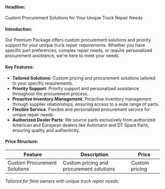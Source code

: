 #### Headline:

Custom Procurement Solutions for Your Unique Truck Repair Needs

#### Introduction:

Our Premium Package offers custom procurement solutions and priority support for your unique truck repair requirements. Whether you have specific part preferences, complex repair needs, or require personalized procurement assistance, we're here to meet your needs.

#### Key Features:

- **Tailored Solutions**: Custom pricing and procurement solutions tailored to your specific requirements.
- **Priority Support**: Priority support and personalized assistance throughout the procurement process.
- **Proactive Inventory Management**: Proactive inventory management through supplier relationships, ensuring access to a wide range of parts.
- **Flexible Service**: Flexible and personalized procurement service for unique repair needs.
- **Authorized Dealer Parts**: We source parts exclusively from authorized American and European dealers like Automann and DT Spare Parts, ensuring quality and authenticity.

#### Price Structure:

| Feature                      | Description                              | Price          |
| ---------------------------- | ---------------------------------------- | -------------- |
| Custom Procurement Solutions | Custom pricing and procurement solutions | Custom pricing |

_Tailored for fleet owners with unique truck repair needs._
